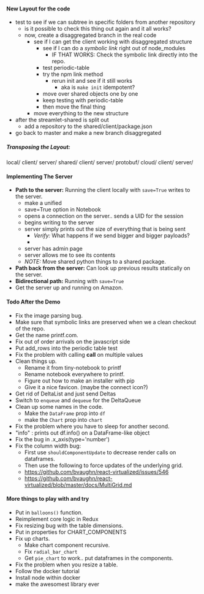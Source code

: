 #### New Layout for the code

- test to see if we can subtree in specific folders from another repository
  - is it possible to check this thing out again and it all works?
  - now, create a disaggregated branch in the real code
    - see if I can get the client working with disaggregated structure
      - see if I can do a *symbolic link* right out of node_modules
        - IF THAT WORKS: Check the symbolic link directly into the repo.
      - test periodic-table
      - try the npm link method
        - rerun init and see if it still works
          - aka is `make init` idempotent?
      - move over shared objects one by one
      - keep testing with periodic-table
      - then move the final thing
    - move everything to the new structure
- after the streamlet-shared is split out
  - add a repository to the shared/client/package.json
- go back to master and make a new branch disaggregated


##### Transposing the Layout:

local/
  client/
  server/
shared/
  client/
  server/
  protobuf/
cloud/
  client/
  server/

#### Implementing The Server

- **Path to the server:** Running the client locally with `save=True` writes to the server.
  - make a unified
  - save=True option in Notebook
  - opens a connection on the server.. sends a UID for the session
  - begins writing to the server
  - server simply prints out the size of everything that is being sent
    - *Verify:* What happens if we send bigger and bigger payloads?
    -
  - server has admin page
  - server allows me to see its contents
  - *NOTE:* Move shared python things to a shared package.
- **Path back from the server:** Can look up previous results statically on the server.
- **Bidirectional path:** Running with `save=True`
- Get the server up and running on Amazon.

#### Todo After the Demo

- Fix the image parsing bug.
- Make sure that symbolic links are preserved when we a clean checkout of the repo.
- Get the name printf.com.
- Fix out of order arrivals on the javascript side
- Put add_rows into the periodic table test
- Fix the problem with calling __call__ on multiple values
- Clean things up.
  - Rename it from tiny-notebook to printf
  - Rename notebook everywhere to printf.
  - Figure out how to make an installer with pip
  - Give it a nice favicon. (maybe the connect icon?)
- Get rid of DeltaList and just send Deltas
- Switch to `enqueue` and `dequeue` for the DeltaQueue
- Clean up some names in the code.
  - Make the `DataFrame` prop into `df`
  - make the `Chart` prop into `chart`
- Fix the problem where you have to sleep for another second.
- "info"     : prints out df.info() on a DataFrame-like object
- Fix the bug in .x_axis(type='number')
- Fix the column width bug:
  - First use `shouldComponentUpdate` to decrease render calls on dataframes.
  - Then use the following to force updates of the underlying grid.
  - https://github.com/bvaughn/react-virtualized/issues/546
  - https://github.com/bvaughn/react-virtualized/blob/master/docs/MultiGrid.md

#### More things to play with and try

- Put in `balloons()` function.
- Reimplement core logic in Redux
- Fix resizing bug with the table dimensions.
- Put in properties for CHART_COMPONENTS
- Fix up charts.
  - Make chart component recursive.
  - Fix `radial_bar_chart`
  - Get `pie_chart` to work.. put dataframes in the components.   
- Fix the problem when you resize a table.
- Follow the docker tutorial
- Install node within docker
- make the awesomest library ever

